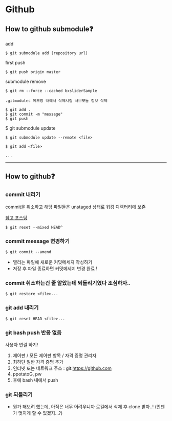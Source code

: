 # Github

## How to github submodule❓

add
``` 
$ git submodule add (repository url)
```

first push
``` 
$ git push origin master

```
submodule remove


```
$ git rm --force --cached bxsliderSample
```
```
.gitmodules 메모장 내에서 삭제시킬 서브모듈 정보 삭제
```
```
$ git add .
$ git commit -m "message"
$ git push
```

$ git submodule update
```
$ git submodule update --remote <file>

$ git add <file>

...

```
---

## How to github❓

### commit 내리기
commit을 취소하고 해당 파일들은 unstaged 상태로 워킹 디렉터리에 보존

[참고 포스팅](https://gmlwjd9405.github.io/2018/05/25/git-add-cancle.html)
```
$ git reset --mixed HEAD^ 
```

### commit message 변경하기
```
$ git commit --amend
```
- 열리는 파일에 새로운 커밋메세지 작성하기
- 저장 후 파일 종료하면 커밋메세지 변경 완료 !


### commit 취소하는건 줄 알았는데 되돌리기였다 조심하자..
```
$ git restore <file>...
```

### git add 내리기
```
$ git reset HEAD <file>...
```

### git bash push 반응 없음

사용자 연결 하기!
1.  제어판 / 모든 제어판 항목 / 자격 증명 관리자
2. 최하단 일반 자격 증명 추가
3. 인터넷 또는 네트워크 주소 : git:https://github.com
4. ppotatoG, pw
5. 후에 bash 내에서 push

### git 되돌리기
- 뭔가 해보려 했는데, 아직은 너무 어려우니까 로컬에서 삭제 후 clone 받자..!
(언젠가 멋지게 할 수 있겠지...?)